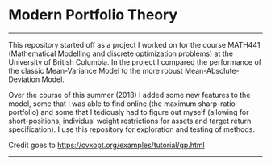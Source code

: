 # Modern Portfolio Theory

--- 

This repository started off as a project I worked on for the course MATH441 (Mathematical Modelling and discrete optimization problems) at the University of British Columbia. In the project I compared the performance of the classic Mean-Variance Model to the more robust Mean-Absolute-Deviation Model.

Over the course of this summer (2018) I added some new features to the model, some that I was
able to find online (the maximum sharp-ratio portfolio) and some that I tediously had to figure out myself (allowing for short-positions, individual weight restrictions for assets and target return specification). I use this repository for exploration and testing of methods.

Credit goes to https://cvxopt.org/examples/tutorial/qp.html 

---
